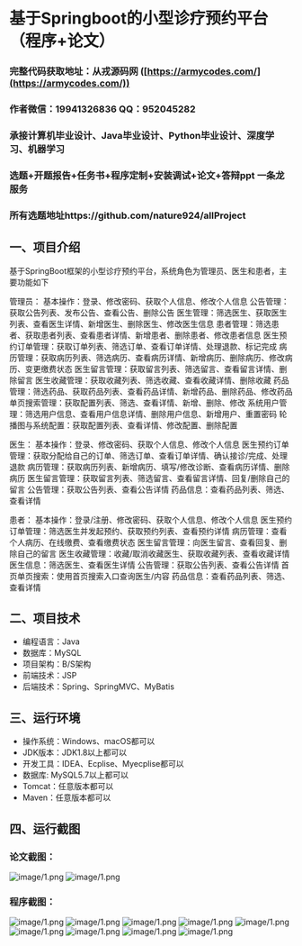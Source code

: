基于Springboot的小型诊疗预约平台（程序+论文）
=

### 完整代码获取地址：从戎源码网 ([https://armycodes.com/](https://armycodes.com/))
### 作者微信：19941326836  QQ：952045282 
### 承接计算机毕业设计、Java毕业设计、Python毕业设计、深度学习、机器学习
### 选题+开题报告+任务书+程序定制+安装调试+论文+答辩ppt 一条龙服务
### 所有选题地址https://github.com/nature924/allProject

一、项目介绍
---

基于SpringBoot框架的小型诊疗预约平台，系统角色为管理员、医生和患者，主要功能如下

管理员：
基本操作：登录、修改密码、获取个人信息、修改个人信息
公告管理：获取公告列表、发布公告、查看公告、删除公告
医生管理：筛选医生、获取医生列表、查看医生详情、新增医生、删除医生、修改医生信息
患者管理：筛选患者、获取患者列表、查看患者详情、新增患者、删除患者、修改患者信息
医生预约订单管理：获取订单列表、筛选订单、查看订单详情、处理退款、标记完成
病历管理：获取病历列表、筛选病历、查看病历详情、新增病历、删除病历、修改病历、变更缴费状态
医生留言管理：获取留言列表、筛选留言、查看留言详情、删除留言
医生收藏管理：获取收藏列表、筛选收藏、查看收藏详情、删除收藏
药品管理：筛选药品、获取药品列表、查看药品详情、新增药品、删除药品、修改药品
单页搜索管理：获取配置列表、筛选、查看详情、新增、删除、修改
系统用户管理：筛选用户信息、查看用户信息详情、删除用户信息、新增用户、重置密码
轮播图与系统配置：获取配置列表、查看详情、修改配置、删除配置

医生：
基本操作：登录、修改密码、获取个人信息、修改个人信息
医生预约订单管理：获取分配给自己的订单、筛选订单、查看订单详情、确认接诊/完成、处理退款
病历管理：获取病历列表、新增病历、填写/修改诊断、查看病历详情、删除病历
医生留言管理：获取留言列表、筛选留言、查看留言详情、回复/删除自己的留言
公告管理：获取公告列表、查看公告详情
药品信息：查看药品列表、筛选、查看详情

患者：
基本操作：登录/注册、修改密码、获取个人信息、修改个人信息
医生预约订单管理：筛选医生并发起预约、获取预约列表、查看预约详情
病历管理：查看个人病历、在线缴费、查看缴费状态
医生留言管理：向医生留言、查看回复、删除自己的留言
医生收藏管理：收藏/取消收藏医生、获取收藏列表、查看收藏详情
医生信息：筛选医生、查看医生详情
公告管理：获取公告列表、查看公告详情
首页单页搜索：使用首页搜索入口查询医生/内容
药品信息：查看药品列表、筛选、查看详情


二、项目技术
---
- 编程语言：Java
- 数据库：MySQL
- 项目架构：B/S架构
- 前端技术：JSP
- 后端技术：Spring、SpringMVC、MyBatis

三、运行环境
---
- 操作系统：Windows、macOS都可以
- JDK版本：JDK1.8以上都可以
- 开发工具：IDEA、Ecplise、Myecplise都可以
- 数据库: MySQL5.7以上都可以
- Tomcat：任意版本都可以
- Maven：任意版本都可以

四、运行截图
---
### 论文截图：
![image/1.png](limage/1.png)
![image/1.png](limage/2.png)

### 程序截图：
![image/1.png](image/1.png)
![image/1.png](image/2.png)
![image/1.png](image/3.png)
![image/1.png](image/5.png)
![image/1.png](image/6.png)
![image/1.png](image/7.png)
![image/1.png](image/8.png)
![image/1.png](image/9.png)
![image/1.png](image/10.png)




